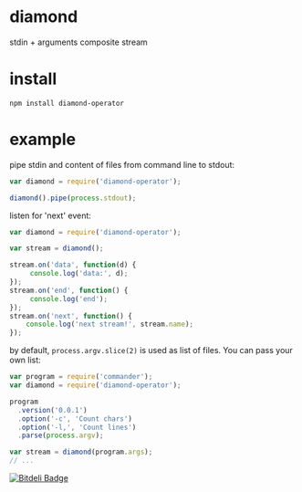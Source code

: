 diamond
=======

stdin + arguments composite stream


# install
```
npm install diamond-operator
```

# example

pipe stdin and content of files from command line to stdout:
```js
var diamond = require('diamond-operator');

diamond().pipe(process.stdout);
```

listen for 'next' event:

```js
var diamond = require('diamond-operator');

var stream = diamond();

stream.on('data', function(d) {
     console.log('data:', d);
});
stream.on('end', function() {
     console.log('end');
});
stream.on('next', function() {
    console.log('next stream!', stream.name);
});

```

by default, `process.argv.slice(2)` is used as list of files. You can pass your own list:

```js
var program = require('commander');
var diamond = require('diamond-operator');

program
  .version('0.0.1')
  .option('-c', 'Count chars')
  .option('-l,', 'Count lines')
  .parse(process.argv);

var stream = diamond(program.args);
// ...
```


[![Bitdeli Badge](https://d2weczhvl823v0.cloudfront.net/sidorares/diamond/trend.png)](https://bitdeli.com/free "Bitdeli Badge")

